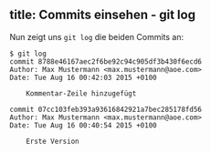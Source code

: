 title: Commits einsehen - git log
---

Nun zeigt uns `git log` die beiden Commits an:

```
$ git log
commit 8788e46167aec2f6be92c94c905df3b430f6ecd6
Author: Max Mustermann <max.mustermann@aoe.com>
Date: Tue Aug 16 00:42:03 2015 +0100

    Kommentar-Zeile hinzugefügt

commit 07cc103feb393a93616842921a7bec285178fd56
Author: Max Mustermann <max.mustermann@aoe.com>
Date: Tue Aug 16 00:40:54 2015 +0100

    Erste Version
```
